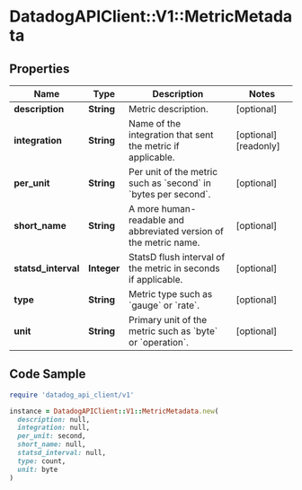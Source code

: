 # DatadogAPIClient::V1::MetricMetadata

## Properties

| Name | Type | Description | Notes |
| ---- | ---- | ----------- | ----- |
| **description** | **String** | Metric description. | [optional] |
| **integration** | **String** | Name of the integration that sent the metric if applicable. | [optional][readonly] |
| **per_unit** | **String** | Per unit of the metric such as &#x60;second&#x60; in &#x60;bytes per second&#x60;. | [optional] |
| **short_name** | **String** | A more human-readable and abbreviated version of the metric name. | [optional] |
| **statsd_interval** | **Integer** | StatsD flush interval of the metric in seconds if applicable. | [optional] |
| **type** | **String** | Metric type such as &#x60;gauge&#x60; or &#x60;rate&#x60;. | [optional] |
| **unit** | **String** | Primary unit of the metric such as &#x60;byte&#x60; or &#x60;operation&#x60;. | [optional] |

## Code Sample

```ruby
require 'datadog_api_client/v1'

instance = DatadogAPIClient::V1::MetricMetadata.new(
  description: null,
  integration: null,
  per_unit: second,
  short_name: null,
  statsd_interval: null,
  type: count,
  unit: byte
)
```

